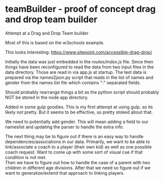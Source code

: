 # teamBuilder - proof of concept drag and drop team builder
Attempt at a Drag and Drop Team builder

Most of this is based on the w3schools example.

This looks interesting:
https://www.sitepoint.com/accessible-drag-drop/

Initially the data was just embedded in the _routes/index.js_ file.
Since then things have been reconfigured to read the data from two
input files in the data directory.  Those are read in via app.js at
startup.  The test data is prepared via the names2json.py script that reads
in the list of names and gender from the names.list file which contains ":"
separated fields.

Should probably rearrange things a bit as the python script should probably
NOT be stored in the node app directory.

Added in some gulp goodies.  This is my first attempt at using gulp, so its likely
not pretty.  But it seems to be effective, so pretty stoked about that.

We need to potentially add gender.  This will mean adding a field to our nameslist
and updating the parser to handle the extra info.

The next thing may be to figure out if there is an easy way to handle
dependencies/associations in our data.  Primarily, we want to be able to link/associate
a coach to a player (their own kid) as well as one possible coach request.  Want
to come up with some sort of visual cue if that condition is not met.  
Then we have to figure out how to handle the case of a parent with two children
in different age divisions.  After that we need so figure out if we want to
generalize/extend that approach to linking players.
